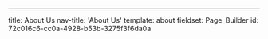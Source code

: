 ---
title: About Us
nav-title: 'About Us'
template: about
fieldset: Page_Builder
id: 72c016c6-cc0a-4928-b53b-3275f3f6da0a
